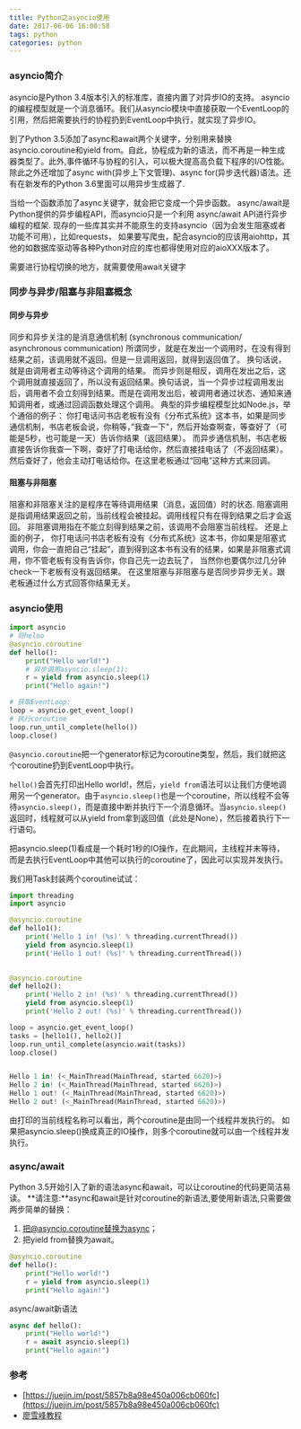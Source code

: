 ```yaml
---
title: Python之asyncio使用
date: 2017-06-06 16:00:58
tags: python
categories: python
---
```

### asyncio简介
asyncio是Python 3.4版本引入的标准库，直接内置了对异步IO的支持。
asyncio的编程模型就是一个消息循环。我们从asyncio模块中直接获取一个EventLoop的引用，然后把需要执行的协程扔到EventLoop中执行，就实现了异步IO。

到了Python 3.5添加了async和await两个关键字，分别用来替换asyncio.coroutine和yield from。自此，协程成为新的语法，而不再是一种生成器类型了。此外,事件循环与协程的引入，可以极大提高高负载下程序的I/O性能。除此之外还增加了async with(异步上下文管理)、async for(异步迭代器)语法。还有在新发布的Python 3.6里面可以用异步生成器了.

当给一个函数添加了async关键字，就会把它变成一个异步函数。
async/await是Python提供的异步编程API，而asyncio只是一个利用 async/await API进行异步编程的框架.
现存的一些库其实并不能原生的支持asyncio（因为会发生阻塞或者功能不可用），比如requests，
如果要写爬虫，配合asyncio的应该用aiohttp，其他的如数据库驱动等各种Python对应的库也都得使用对应的aioXXX版本了。

需要进行协程切换的地方，就需要使用await关键字

### 同步与异步/阻塞与非阻塞概念
#### 同步与异步 
同步和异步关注的是消息通信机制 (synchronous communication/ asynchronous communication)
所谓同步，就是在发出一个调用时，在没有得到结果之前，该调用就不返回。但是一旦调用返回，就得到返回值了。
换句话说，就是由调用者主动等待这个调用的结果。
而异步则是相反，调用在发出之后，这个调用就直接返回了，所以没有返回结果。换句话说，当一个异步过程调用发出后，调用者不会立刻得到结果。而是在调用发出后，被调用者通过状态、通知来通知调用者，或通过回调函数处理这个调用。
典型的异步编程模型比如Node.js，举个通俗的例子：
你打电话问书店老板有没有《分布式系统》这本书，如果是同步通信机制，书店老板会说，你稍等，”我查一下"，然后开始查啊查，等查好了（可能是5秒，也可能是一天）告诉你结果（返回结果）。
而异步通信机制，书店老板直接告诉你我查一下啊，查好了打电话给你，然后直接挂电话了（不返回结果）。然后查好了，他会主动打电话给你。在这里老板通过“回电”这种方式来回调。

#### 阻塞与非阻塞
阻塞和非阻塞关注的是程序在等待调用结果（消息，返回值）时的状态.
阻塞调用是指调用结果返回之前，当前线程会被挂起。调用线程只有在得到结果之后才会返回。
非阻塞调用指在不能立刻得到结果之前，该调用不会阻塞当前线程。
还是上面的例子，
你打电话问书店老板有没有《分布式系统》这本书，你如果是阻塞式调用，你会一直把自己“挂起”，直到得到这本书有没有的结果，如果是非阻塞式调用，你不管老板有没有告诉你，你自己先一边去玩了， 当然你也要偶尔过几分钟check一下老板有没有返回结果。
在这里阻塞与非阻塞与是否同步异步无关。跟老板通过什么方式回答你结果无关。

### asyncio使用
```python
import asyncio
# 将heloo
@asyncio.coroutine
def hello():
    print("Hello world!")
    # 异步调用asyncio.sleep(1):
    r = yield from asyncio.sleep(1)
    print("Hello again!")

# 获取EventLoop:
loop = asyncio.get_event_loop()
# 执行coroutine
loop.run_until_complete(hello())
loop.close()
```

`@asyncio.coroutine`把一个generator标记为coroutine类型，然后，我们就把这个coroutine扔到EventLoop中执行。

`hello()`会首先打印出Hello world!，然后，`yield from`语法可以让我们方便地调用另一个generator。由于`asyncio.sleep()`也是一个coroutine，所以线程不会等待`asyncio.sleep()`，而是直接中断并执行下一个消息循环。当`asyncio.sleep()`返回时，线程就可以从yield from拿到返回值（此处是None），然后接着执行下一行语句。

把asyncio.sleep(1)看成是一个耗时1秒的IO操作，在此期间，主线程并未等待，而是去执行EventLoop中其他可以执行的coroutine了，因此可以实现并发执行。

我们用Task封装两个coroutine试试：
```python
import threading
import asyncio

@asyncio.coroutine
def hello1():
    print('Hello 1 in! (%s)' % threading.currentThread())
    yield from asyncio.sleep(1)
    print('Hello 1 out! (%s)' % threading.currentThread())

    
@asyncio.coroutine
def hello2():
    print('Hello 2 in! (%s)' % threading.currentThread())
    yield from asyncio.sleep(1)
    print('Hello 2 out! (%s)' % threading.currentThread())

loop = asyncio.get_event_loop()
tasks = [hello1(), hello2()]
loop.run_until_complete(asyncio.wait(tasks))
loop.close()


Hello 1 in! (<_MainThread(MainThread, started 6620)>)
Hello 2 in! (<_MainThread(MainThread, started 6620)>)
Hello 1 out! (<_MainThread(MainThread, started 6620)>)
Hello 2 out! (<_MainThread(MainThread, started 6620)>)
```

由打印的当前线程名称可以看出，两个coroutine是由同一个线程并发执行的。
如果把asyncio.sleep()换成真正的IO操作，则多个coroutine就可以由一个线程并发执行。

### async/await
Python 3.5开始引入了新的语法async和await，可以让coroutine的代码更简洁易读。
**请注意:**async和await是针对coroutine的新语法,要使用新语法,只需要做两步简单的替换：
1. 把@asyncio.coroutine替换为async；
2. 把yield from替换为await。

```python
@asyncio.coroutine
def hello():
    print("Hello world!")
    r = yield from asyncio.sleep(1)
    print("Hello again!")
```

async/await新语法
```python
async def hello():
    print("Hello world!")
    r = await asyncio.sleep(1)
    print("Hello again!")
```


### 参考
* [https://juejin.im/post/5857b8a98e450a006cb060fc](https://juejin.im/post/5857b8a98e450a006cb060fc)
* [廖雪峰教程](http://www.liaoxuefeng.com/wiki/0014316089557264a6b348958f449949df42a6d3a2e542c000/00144661533005329786387b5684be385062a121e834ac7000)